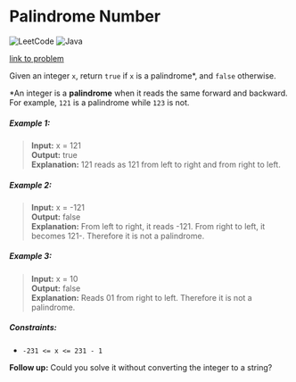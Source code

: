 # Palindrome Number

![LeetCode](https://img.shields.io/badge/LeetCode-000000?style=for-the-badge&logo=LeetCode&logoColor=#d16c06)
![Java](https://img.shields.io/badge/java-%23ED8B00.svg?style=for-the-badge&logo=openjdk&logoColor=white)

[link to problem](https://leetcode.com/problems/palindrome-number/)

Given an integer `x`, return `true` if `x` is a palindrome*, and `false` otherwise.

*An integer is a **palindrome** when it reads the same forward and backward.
For example, `121` is a palindrome while `123` is
not.

##### Example 1:

> **Input:** x = 121 <br>
> **Output:** true <br>
> **Explanation:** 121 reads as 121 from left to right and from right to left. <br>

##### Example 2:

> **Input:** x = -121 <br>
> **Output:** false <br>
> **Explanation:** From left to right, it reads -121. From right to left, it becomes 121-. Therefore it is not a
> palindrome. <br>

##### Example 3:

> **Input:** x = 10 <br>
> **Output:** false <br>
> **Explanation:** Reads 01 from right to left. Therefore it is not a palindrome. <br>

##### Constraints:

* `-231 <= x <= 231 - 1`

**Follow up:** Could you solve it without converting the integer to a string?